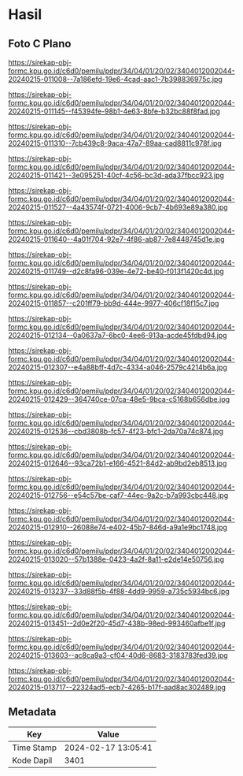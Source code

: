 # Hasil

## Foto C Plano

https://sirekap-obj-formc.kpu.go.id/c6d0/pemilu/pdpr/34/04/01/20/02/3404012002044-20240215-011008--7a186efd-19e6-4cad-aac1-7b398836975c.jpg

https://sirekap-obj-formc.kpu.go.id/c6d0/pemilu/pdpr/34/04/01/20/02/3404012002044-20240215-011145--f45394fe-98b1-4e63-8bfe-b32bc88f8fad.jpg

https://sirekap-obj-formc.kpu.go.id/c6d0/pemilu/pdpr/34/04/01/20/02/3404012002044-20240215-011310--7cb439c8-9aca-47a7-89aa-cad8811c978f.jpg

https://sirekap-obj-formc.kpu.go.id/c6d0/pemilu/pdpr/34/04/01/20/02/3404012002044-20240215-011421--3e095251-40cf-4c56-bc3d-ada37fbcc923.jpg

https://sirekap-obj-formc.kpu.go.id/c6d0/pemilu/pdpr/34/04/01/20/02/3404012002044-20240215-011527--4a43574f-0721-4006-9cb7-4b693e89a380.jpg

https://sirekap-obj-formc.kpu.go.id/c6d0/pemilu/pdpr/34/04/01/20/02/3404012002044-20240215-011640--4a01f704-92e7-4f86-ab87-7e8448745d1e.jpg

https://sirekap-obj-formc.kpu.go.id/c6d0/pemilu/pdpr/34/04/01/20/02/3404012002044-20240215-011749--d2c8fa96-039e-4e72-be40-f013f1420c4d.jpg

https://sirekap-obj-formc.kpu.go.id/c6d0/pemilu/pdpr/34/04/01/20/02/3404012002044-20240215-011857--c201ff79-bb9d-444e-9977-406cf18f15c7.jpg

https://sirekap-obj-formc.kpu.go.id/c6d0/pemilu/pdpr/34/04/01/20/02/3404012002044-20240215-012134--0a0637a7-6bc0-4ee6-913a-acde45fdbd94.jpg

https://sirekap-obj-formc.kpu.go.id/c6d0/pemilu/pdpr/34/04/01/20/02/3404012002044-20240215-012307--e4a88bff-4d7c-4334-a046-2579c4214b6a.jpg

https://sirekap-obj-formc.kpu.go.id/c6d0/pemilu/pdpr/34/04/01/20/02/3404012002044-20240215-012429--364740ce-07ca-48e5-9bca-c5168b656dbe.jpg

https://sirekap-obj-formc.kpu.go.id/c6d0/pemilu/pdpr/34/04/01/20/02/3404012002044-20240215-012536--cbd3808b-fc57-4f23-bfc1-2da70a74c874.jpg

https://sirekap-obj-formc.kpu.go.id/c6d0/pemilu/pdpr/34/04/01/20/02/3404012002044-20240215-012646--93ca72b1-e166-4521-84d2-ab9bd2eb8513.jpg

https://sirekap-obj-formc.kpu.go.id/c6d0/pemilu/pdpr/34/04/01/20/02/3404012002044-20240215-012756--e54c57be-caf7-44ec-9a2c-b7a993cbc448.jpg

https://sirekap-obj-formc.kpu.go.id/c6d0/pemilu/pdpr/34/04/01/20/02/3404012002044-20240215-012910--26088e74-e402-45b7-846d-a9a1e9bc1748.jpg

https://sirekap-obj-formc.kpu.go.id/c6d0/pemilu/pdpr/34/04/01/20/02/3404012002044-20240215-013020--57b1388e-0423-4a2f-8a11-e2de14e50756.jpg

https://sirekap-obj-formc.kpu.go.id/c6d0/pemilu/pdpr/34/04/01/20/02/3404012002044-20240215-013237--33d88f5b-4f88-4dd9-9959-a735c5934bc6.jpg

https://sirekap-obj-formc.kpu.go.id/c6d0/pemilu/pdpr/34/04/01/20/02/3404012002044-20240215-013451--2d0e2f20-45d7-438b-98ed-993460afbe1f.jpg

https://sirekap-obj-formc.kpu.go.id/c6d0/pemilu/pdpr/34/04/01/20/02/3404012002044-20240215-013603--ac8ca9a3-cf04-40d6-8683-3183783fed39.jpg

https://sirekap-obj-formc.kpu.go.id/c6d0/pemilu/pdpr/34/04/01/20/02/3404012002044-20240215-013717--22324ad5-ecb7-4265-b17f-aad8ac302489.jpg


## Metadata

| Key        | Value               |
| ---------- | ------------------- |
| Time Stamp | 2024-02-17 13:05:41 |
| Kode Dapil | 3401                |




